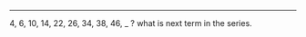 

---------
4, 6, 10, 14, 22, 26, 34, 38, 46, _ ? what is next term in the series.

<!-- Answer:- Divide each number by 2. Then we get 2, 3, 5, 7, 11, 13, ......, 23. This is a prime
number series. So next number will be 2 x 29 = 58 -->

